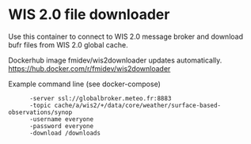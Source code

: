# WIS 2.0 file downloader

Use this container to connect to WIS 2.0 message broker and download bufr files from WIS 2.0 global cache.

Dockerhub image fmidev/wis2downloader updates automatically.
https://hub.docker.com/r/fmidev/wis2downloader

Example command line (see docker-compose)
```
      -server ssl://globalbroker.meteo.fr:8883
      -topic cache/a/wis2/+/data/core/weather/surface-based-observations/synop
      -username everyone
      -password everyone
      -download /downloads
```